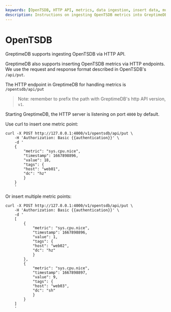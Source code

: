 ```yaml
---
keywords: [OpenTSDB, HTTP API, metrics, data ingestion, insert data, multiple metric points]
description: Instructions on ingesting OpenTSDB metrics into GreptimeDB via HTTP API, including examples of inserting single and multiple metric points.
---
```


# OpenTSDB

GreptimeDB supports ingesting OpenTSDB via HTTP API.

GreptimeDB also supports inserting OpenTSDB metrics via HTTP endpoints. We use the request and
response format described in OpenTSDB's `/api/put`.

The HTTP endpoint in GreptimeDB for handling metrics is `/opentsdb/api/put`

> Note: remember to prefix the path with GreptimeDB's http API version, `v1`.

Starting GreptimeDB, the HTTP server is listening on port `4000` by default.

Use curl to insert one metric point:

```shell
curl -X POST http://127.0.0.1:4000/v1/opentsdb/api/put \
    -H 'Authorization: Basic {{authentication}}' \
    -d '
    {
        "metric": "sys.cpu.nice",
        "timestamp": 1667898896,
        "value": 18,
        "tags": {
        "host": "web01",
        "dc": "hz"
        }
    }
    '
```

Or insert multiple metric points:

```shell
curl -X POST http://127.0.0.1:4000/v1/opentsdb/api/put \
    -H 'Authorization: Basic {{authentication}}' \
    -d '
    [
        {
            "metric": "sys.cpu.nice",
            "timestamp": 1667898896,
            "value": 1,
            "tags": {
            "host": "web02",
            "dc": "hz"
            }
        },
        {
            "metric": "sys.cpu.nice",
            "timestamp": 1667898897,
            "value": 9,
            "tags": {
            "host": "web03",
            "dc": "sh"
            }
        }
    ]
    '
```


